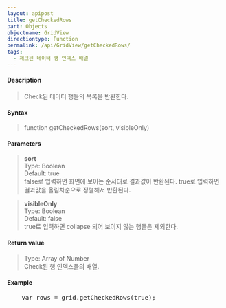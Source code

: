 ```yaml
---
layout: apipost
title: getCheckedRows
part: Objects
objectname: GridView
directiontype: Function
permalink: /api/GridView/getCheckedRows/
tags: 
  - 체크된 데이터 행 인덱스 배열
---
```



#### Description

> Check된 데이터 행들의 목록을 반환한다.

#### Syntax

> function getCheckedRows(sort, visibleOnly)

#### Parameters

> **sort**  
> Type: Boolean  
> Default: true  
> false로 입력하면 화면에 보이는 순서대로 결과값이 반환된다. true로 입력하면 결과값을 올림차순으로 정렬해서 반환된다.  

> **visibleOnly**  
> Type: Boolean  
> Default: false  
> true로 입력하면 collapse 되어 보이지 않는 행들은 제외한다.   

#### Return value

> Type: Array of Number  
> Check된 행 인덱스들의 배열.

#### Example

<pre class="prettyprint">
    var rows = grid.getCheckedRows(true);
</pre>



